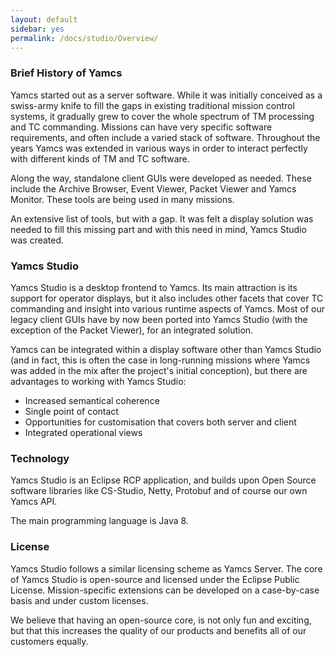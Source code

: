 ```yaml
---
layout: default
sidebar: yes
permalink: /docs/studio/Overview/
---
```


### Brief History of Yamcs
Yamcs started out as a server software. While it was initially conceived as a swiss-army knife to fill the gaps in existing traditional mission control systems, it gradually grew to cover the whole spectrum of TM processing and TC commanding. Missions can have very specific software requirements, and often include a varied stack of software. Throughout the years Yamcs was extended in various ways in order to interact perfectly with different kinds of TM and TC software.

Along the way, standalone client GUIs were developed as needed. These include the Archive Browser, Event Viewer, Packet Viewer and Yamcs Monitor. These tools are being used in many missions.

An extensive list of tools, but with a gap. It was felt a display solution was needed to fill this missing part and with this need in mind, Yamcs Studio was created.

### Yamcs Studio
Yamcs Studio is a desktop frontend to Yamcs. Its main attraction is its support for operator displays, but it also includes other facets that cover TC commanding and insight into various runtime aspects of Yamcs. Most of our legacy client GUIs have by now been ported into Yamcs Studio (with the exception of the Packet Viewer), for an integrated solution.

Yamcs can be integrated within a display software other than Yamcs Studio (and in fact, this is often the case in long-running missions where Yamcs was added in the mix after the project's initial conception), but there are advantages to working with Yamcs Studio:

* Increased semantical coherence
* Single point of contact
* Opportunities for customisation that covers both server and client
* Integrated operational views

### Technology
Yamcs Studio is an Eclipse RCP application, and builds upon Open Source software libraries like CS-Studio, Netty, Protobuf and of course our own Yamcs API.

The main programming language is Java 8.

### License
Yamcs Studio follows a similar licensing scheme as Yamcs Server. The core of Yamcs Studio is open-source and licensed under the Eclipse Public License. Mission-specific extensions can be developed on a case-by-case basis and under custom licenses.

We believe that having an open-source core, is not only fun and exciting, but that this increases the quality of our products and benefits all of our customers equally.
